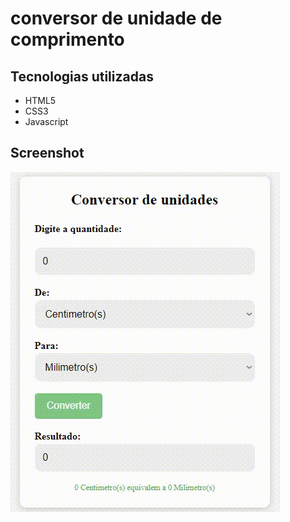 # conversor de unidade de comprimento

## Tecnologias utilizadas

<ul>
  <li>HTML5</li>
  <li>CSS3</li>
  <li>Javascript</li>
</ul>

## Screenshot

<img src="Video_1691248199.gif">
